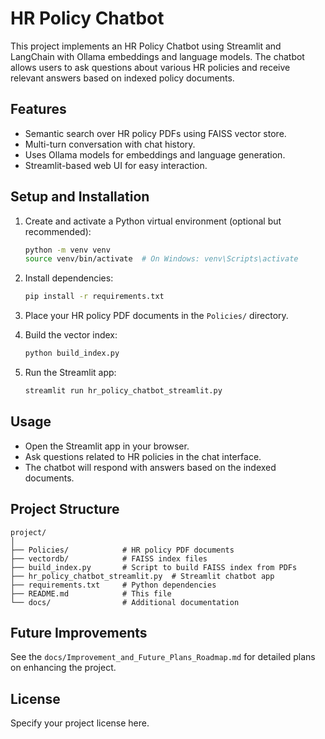 # HR Policy Chatbot

This project implements an HR Policy Chatbot using Streamlit and LangChain with Ollama embeddings and language models. The chatbot allows users to ask questions about various HR policies and receive relevant answers based on indexed policy documents.

## Features

- Semantic search over HR policy PDFs using FAISS vector store.
- Multi-turn conversation with chat history.
- Uses Ollama models for embeddings and language generation.
- Streamlit-based web UI for easy interaction.

## Setup and Installation

1. Create and activate a Python virtual environment (optional but recommended):

   ```bash
   python -m venv venv
   source venv/bin/activate  # On Windows: venv\Scripts\activate
   ```

2. Install dependencies:

   ```bash
   pip install -r requirements.txt
   ```

3. Place your HR policy PDF documents in the `Policies/` directory.

4. Build the vector index:

   ```bash
   python build_index.py
   ```

5. Run the Streamlit app:

   ```bash
   streamlit run hr_policy_chatbot_streamlit.py
   ```

## Usage

- Open the Streamlit app in your browser.
- Ask questions related to HR policies in the chat interface.
- The chatbot will respond with answers based on the indexed documents.

## Project Structure

```
project/
│
├── Policies/            # HR policy PDF documents
├── vectordb/            # FAISS index files
├── build_index.py       # Script to build FAISS index from PDFs
├── hr_policy_chatbot_streamlit.py  # Streamlit chatbot app
├── requirements.txt     # Python dependencies
├── README.md            # This file
└── docs/                # Additional documentation
```

## Future Improvements

See the `docs/Improvement_and_Future_Plans_Roadmap.md` for detailed plans on enhancing the project.

## License

Specify your project license here.
